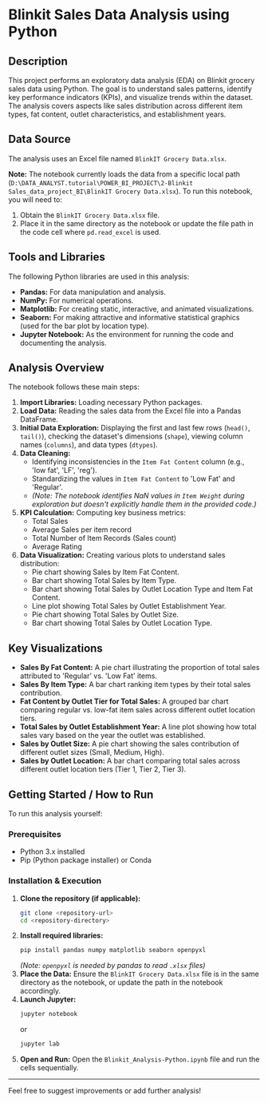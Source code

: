 # Blinkit Sales Data Analysis using Python

## Description

This project performs an exploratory data analysis (EDA) on Blinkit grocery sales data using Python. The goal is to understand sales patterns, identify key performance indicators (KPIs), and visualize trends within the dataset. The analysis covers aspects like sales distribution across different item types, fat content, outlet characteristics, and establishment years.

## Data Source

The analysis uses an Excel file named `BlinkIT Grocery Data.xlsx`.

**Note:** The notebook currently loads the data from a specific local path (`D:\DATA_ANALYST.tutorial\POWER_BI_PROJECT\2-Blinkit Sales_data_project_BI\BlinkIT Grocery Data.xlsx`). To run this notebook, you will need to:
1. Obtain the `BlinkIT Grocery Data.xlsx` file.
2. Place it in the same directory as the notebook or update the file path in the code cell where `pd.read_excel` is used.

## Tools and Libraries

The following Python libraries are used in this analysis:

*   **Pandas:** For data manipulation and analysis.
*   **NumPy:** For numerical operations.
*   **Matplotlib:** For creating static, interactive, and animated visualizations.
*   **Seaborn:** For making attractive and informative statistical graphics (used for the bar plot by location type).
*   **Jupyter Notebook:** As the environment for running the code and documenting the analysis.

## Analysis Overview

The notebook follows these main steps:

1.  **Import Libraries:** Loading necessary Python packages.
2.  **Load Data:** Reading the sales data from the Excel file into a Pandas DataFrame.
3.  **Initial Data Exploration:** Displaying the first and last few rows (`head()`, `tail()`), checking the dataset's dimensions (`shape`), viewing column names (`columns`), and data types (`dtypes`).
4.  **Data Cleaning:**
    *   Identifying inconsistencies in the `Item Fat Content` column (e.g., 'low fat', 'LF', 'reg').
    *   Standardizing the values in `Item Fat Content` to 'Low Fat' and 'Regular'.
    *   *(Note: The notebook identifies NaN values in `Item Weight` during exploration but doesn't explicitly handle them in the provided code.)*
5.  **KPI Calculation:** Computing key business metrics:
    *   Total Sales
    *   Average Sales per item record
    *   Total Number of Item Records (Sales count)
    *   Average Rating
6.  **Data Visualization:** Creating various plots to understand sales distribution:
    *   Pie chart showing Sales by Item Fat Content.
    *   Bar chart showing Total Sales by Item Type.
    *   Bar chart showing Total Sales by Outlet Location Type and Item Fat Content.
    *   Line plot showing Total Sales by Outlet Establishment Year.
    *   Pie chart showing Total Sales by Outlet Size.
    *   Bar chart showing Total Sales by Outlet Location Type.

## Key Visualizations

*   **Sales By Fat Content:** A pie chart illustrating the proportion of total sales attributed to 'Regular' vs. 'Low Fat' items.
*   **Sales By Item Type:** A bar chart ranking item types by their total sales contribution.
*   **Fat Content by Outlet Tier for Total Sales:** A grouped bar chart comparing regular vs. low-fat item sales across different outlet location tiers.
*   **Total Sales by Outlet Establishment Year:** A line plot showing how total sales vary based on the year the outlet was established.
*   **Sales by Outlet Size:** A pie chart showing the sales contribution of different outlet sizes (Small, Medium, High).
*   **Sales by Outlet Location:** A bar chart comparing total sales across different outlet location tiers (Tier 1, Tier 2, Tier 3).

## Getting Started / How to Run

To run this analysis yourself:

### Prerequisites

*   Python 3.x installed
*   Pip (Python package installer) or Conda

### Installation & Execution

1.  **Clone the repository (if applicable):**
    ```bash
    git clone <repository-url>
    cd <repository-directory>
    ```
2.  **Install required libraries:**
    ```bash
    pip install pandas numpy matplotlib seaborn openpyxl
    ```
    *(Note: `openpyxl` is needed by pandas to read `.xlsx` files)*
3.  **Place the Data:** Ensure the `BlinkIT Grocery Data.xlsx` file is in the same directory as the notebook, or update the path in the notebook accordingly.
4.  **Launch Jupyter:**
    ```bash
    jupyter notebook
    ```
    or
    ```bash
    jupyter lab
    ```
5.  **Open and Run:** Open the `Blinkit_Analysis-Python.ipynb` file and run the cells sequentially.

---

Feel free to suggest improvements or add further analysis!

